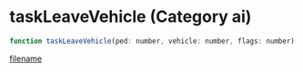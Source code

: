 # taskLeaveVehicle (Category ai)

```js
function taskLeaveVehicle(ped: number, vehicle: number, flags: number): void
```

[filename](taskLeaveVehicle_m.md ':include')